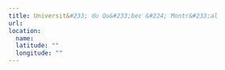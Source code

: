 ```yaml
---
title: Universit&#233; du Qu&#233;bec &#224; Montr&#233;al
url:
location:
  name:
  latitude: ""
  longitude: ""
---
```

